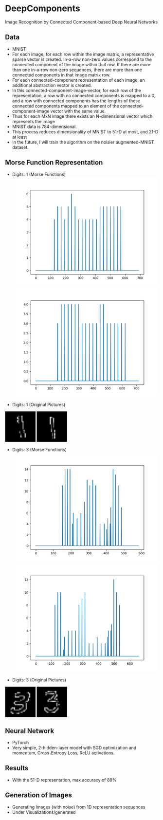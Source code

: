 # DeepComponents
Image Recognition by Connected Component-based Deep Neural Networks

## Data
- MNIST
- For each image, for each row within the image matrix, a representative sparse vector is created. In-a-row non-zero values correspond to the connected component of the image within that row. If there are more than one in-a-row non-zero sequences, there are more than one connected components in that image matrix row. 
- For each connected-component representation of each image, an additional abstraction vector is created. 
- In this connected-component-image-vector, for each row of the representation, a row with no connected components is mapped to a 0, and a row with connected components has the lengths of those connected components mapped to an element of the connected-component-image vector with the same value. 
- Thus for each MxN image there exists an N-dimensional vector which represents the image
- MNIST data is 784-dimensional. 
- This process reduces dimensionality of MNIST to 51-D at most, and 21-D at least 
- In the future, I will train the algorithm on the noisier augmented-MNIST dataset. 

## Morse Function Representation

- Digits: 1 (Morse Functions)
![Model1](Visualizations/morse_funcs/viz_picture7digit1.png)
![Model2](Visualizations/morse_funcs/viz_picture9digit1.png)

- Digits: 1 (Original Pictures)
<img src="Visualizations/number_pictures/picture7digit1.png" width="100" height="100" />
<img src="Visualizations/number_pictures/picture9digit1.png" width="100" height="100" />

- Digits: 3 (Morse Functions)
![Model1](Visualizations/morse_funcs/viz_picture8digit3.png)
![Model2](Visualizations/morse_funcs/viz_picture51digit3.png)

- Digits: 3 (Original Pictures)
<img src="Visualizations/number_pictures/picture8digit3.png" width="100" height="100" />
<img src="Visualizations/number_pictures/picture51digit3.png" width="100" height="100" />

## Neural Network
- PyTorch
- Very simple, 2-hidden-layer model with SGD optimization and momentum, Cross-Entropy Loss, ReLU activations. 

## Results
- With the 51-D representation, max accuracy of 88%

## Generation of Images
- Generating Images (with noise) from 1D representation sequences 
- Under Visualizations/generated
